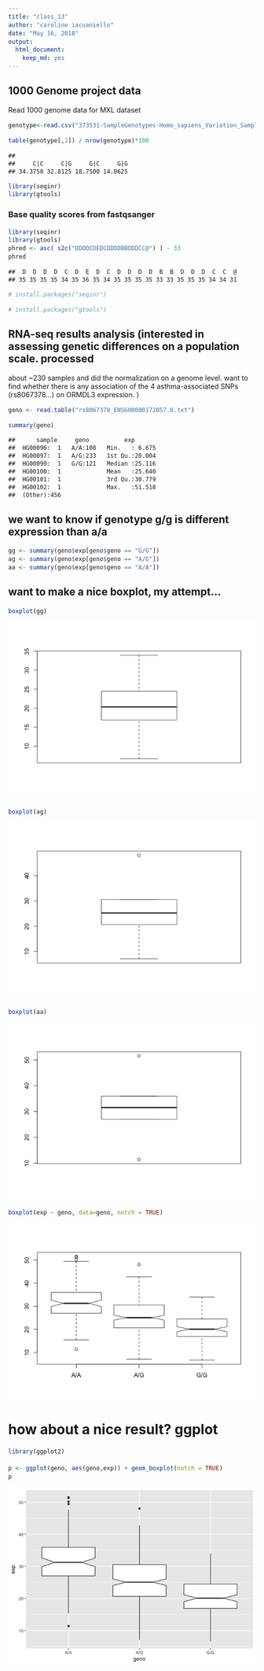 ```yaml
---
title: "class_13"
author: "caroline iacuaniello"
date: "May 16, 2018"
output: 
  html_document: 
    keep_md: yes
---
```



## 1000 Genome project data
Read 1000 genome data for MXL dataset

```r
genotype<-read.csv("373531-SampleGenotypes-Homo_sapiens_Variation_Sample_rs12936231.csv")
```

```r
table(genotype[,2]) / nrow(genotype)*100
```

```
## 
##     C|C     C|G     G|C     G|G 
## 34.3750 32.8125 18.7500 14.0625
```

```r
library(seqinr)
library(gtools)
```
### Base quality scores from fastqsanger

```r
library(seqinr)
library(gtools)
phred <- asc( s2c("DDDDCDEDCDDDDBBDDDCC@") ) - 33
phred 
```

```
##  D  D  D  D  C  D  E  D  C  D  D  D  D  B  B  D  D  D  C  C  @ 
## 35 35 35 35 34 35 36 35 34 35 35 35 35 33 33 35 35 35 34 34 31
```



```r
# install.packages("seqinr")
```


```r
# install.packages("gtools")
```
## RNA-seq results analysis (interested in assessing genetic differences on a population scale. processed
about ~230 samples and did the normalization on a genome level.  want to find
whether there is any association of the 4 asthma-associated SNPs (rs8067378…) on
ORMDL3 expression. )

```r
geno <- read.table("rs8067378_ENSG00000172057.6.txt")
```


```r
summary(geno)
```

```
##      sample     geno          exp        
##  HG00096:  1   A/A:108   Min.   : 6.675  
##  HG00097:  1   A/G:233   1st Qu.:20.004  
##  HG00099:  1   G/G:121   Median :25.116  
##  HG00100:  1             Mean   :25.640  
##  HG00101:  1             3rd Qu.:30.779  
##  HG00102:  1             Max.   :51.518  
##  (Other):456
```
## we want to know if genotype g/g is different expression than a/a

```r
gg <- summary(geno$exp[geno$geno == "G/G"])
ag <- summary(geno$exp[geno$geno == "A/G"])
aa <- summary(geno$exp[geno$geno == "A/A"])
```
## want to make a nice boxplot, my attempt...


```r
boxplot(gg)
```

![](class_13_files/figure-html/unnamed-chunk-10-1.png)<!-- -->

```r
boxplot(ag)
```

![](class_13_files/figure-html/unnamed-chunk-10-2.png)<!-- -->

```r
boxplot(aa)
```

![](class_13_files/figure-html/unnamed-chunk-10-3.png)<!-- -->

```r
boxplot(exp ~ geno, data=geno, notch = TRUE)
```

![](class_13_files/figure-html/unnamed-chunk-11-1.png)<!-- -->

# how about a nice result? ggplot

```r
library(ggplot2)

p <- ggplot(geno, aes(geno,exp)) + geom_boxplot(notch = TRUE)
p
```

![](class_13_files/figure-html/unnamed-chunk-12-1.png)<!-- -->

